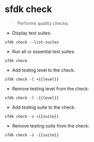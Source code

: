 # sfdk check

> Performs quality checks.

- Display test suites:

`sfdk check --list-suites`

- Run all or essential test suites:

`sfdk check`

- Add testing level to the check:

`sfdk check -l +{{level}}`

- Remove testing level from the check:

`sfdk check -l -{{level}}`

- Add testing suite to the check:

`sfdk check -s +{{suite}}`

- Remove testing suite from the check:

`sfdk check -s -{{suite}}`
